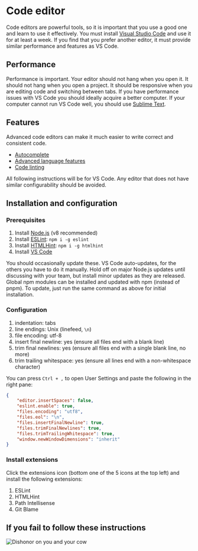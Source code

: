 # Code editor

Code editors are powerful tools, so it is important that you use a good one and learn to use it effectively. You must install [Visual Studio Code](https://code.visualstudio.com/) and use it for at least a week. If you find that you prefer another editor, it must provide similar performance and features as VS Code.

## Performance

Performance is important. Your editor should not hang when you open it. It should not hang when you open a project. It should be responsive when you are editing code and switching between tabs. If you have performance issues with VS Code you should ideally acquire a better computer. If your computer cannot run VS Code well, you should use [Sublime Text](https://www.sublimetext.com/).

## Features

Advanced code editors can make it much easier to write correct and consistent code.

* [Autocomplete](https://code.visualstudio.com/docs/editor/intellisense)
* [Advanced language features](https://code.visualstudio.com/docs/languages/javascript)
* [Code linting](https://marketplace.visualstudio.com/items?itemName=dbaeumer.vscode-eslint)

All following instructions will be for VS Code. Any editor that does not have similar configurability should be avoided.

## Installation and configuration

### Prerequisites

1. Install [Node.js](https://nodejs.org) (v8 recommended)
1. Install [ESLint](https://eslint.org/): `npm i -g eslint`
1. Install [HTMLHint](http://htmlhint.com/): `npm i -g htmlhint`
1. Install [VS Code](https://code.visualstudio.com/Download)

You should occasionally update these. VS Code auto-updates, for the others you have to do it manually. Hold off on major Node.js updates until discussing with your team, but install minor updates as they are released. Global npm modules can be installed and updated with npm (instead of pnpm). To update, just run the same command as above for initial installation.

### Configuration

1. indentation: tabs
1. line endings: Unix (linefeed, `\n`)
1. file encoding: utf-8
1. insert final newline: yes (ensure all files end with a blank line)
1. trim final newlines: yes (ensure all files end with a single blank line, no more)
1. trim trailing whitespace: yes (ensure all lines end with a non-whitespace character)

You can press `Ctrl + ,` to open User Settings and paste the following in the right pane:

```json
{
    "editor.insertSpaces": false,
	"eslint.enable": true,
    "files.encoding": "utf8",
    "files.eol": "\n",
    "files.insertFinalNewline": true,
    "files.trimFinalNewlines": true,
    "files.trimTrailingWhitespace": true,
    "window.newWindowDimensions": "inherit"
}
```

### Install extensions

Click the extensions icon (bottom one of the 5 icons at the top left) and install the following extensions:

1. ESLint
1. HTMLHint
1. Path Intellisense
1. Git Blame

## If you fail to follow these instructions

![Dishonor on you and your cow](https://media.giphy.com/media/TVscbqW3JSnL2/giphy.gif)

